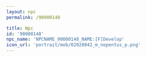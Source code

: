 ```yaml
---
layout: npc
permalink: /90000148

title: Npc
id: '90000148'
npc_name: 'NPCNAME_90000148_NAME:[F]Develop'
icon_url: 'portrait/mob/02020042_m_nepentus_p.png'
---
```

